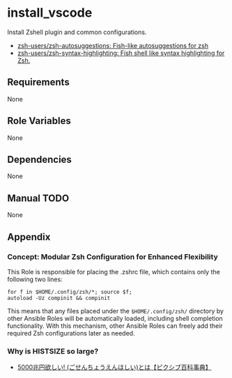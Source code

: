 # install_vscode

Install Zshell plugin and common configurations.

- [zsh-users/zsh-autosuggestions: Fish-like autosuggestions for zsh](https://github.com/zsh-users/zsh-autosuggestions)
- [zsh-users/zsh-syntax-highlighting: Fish shell like syntax highlighting for Zsh.](https://github.com/zsh-users/zsh-syntax-highlighting)

## Requirements

None

## Role Variables

None

## Dependencies

None

## Manual TODO

None

## Appendix

### Concept: Modular Zsh Configuration for Enhanced Flexibility

This Role is responsible for placing the .zshrc file, which contains only the following two lines:

```
for f in $HOME/.config/zsh/*; source $f;
autoload -Uz compinit && compinit
```

This means that any files placed under the `$HOME/.config/zsh/` directory by other Ansible Roles will be automatically loaded, including shell completion functionality.
With this mechanism, other Ansible Roles can freely add their required Zsh configurations later as needed.

### Why is HISTSIZE so large?

- [5000兆円欲しい! (ごせんちょうえんほしい)とは【ピクシブ百科事典】](https://dic.pixiv.net/a/5000%E5%85%86%E5%86%86%E6%AC%B2%E3%81%97%E3%81%84%21)
